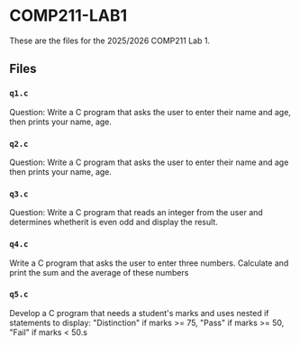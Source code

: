 # COMP211-LAB1

These are the files for the 2025/2026 COMP211 Lab 1.

## Files

### `q1.c`

Question: Write a C program that asks the user to enter their name and age, then prints your name, age.

### `q2.c`

Question: Write a C program that asks the user to enter their name and age then prints your name, age.

### `q3.c`

Question: Write a C program that reads an integer from the user and determines whetherit is even odd and display the result.

### `q4.c`

Write a C program that asks the user to enter three numbers. Calculate and print the sum and the average of these numbers

### `q5.c`

Develop a C program that needs a student's marks and uses nested if statements to display: "Distinction" if marks >= 75, "Pass" if marks >= 50, "Fail" if marks < 50.s
